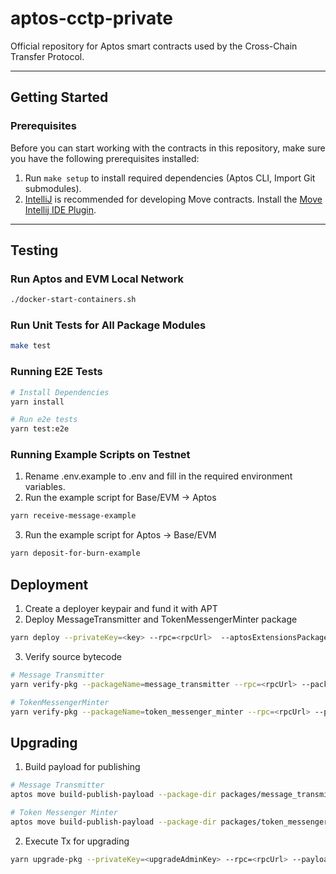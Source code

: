 # aptos-cctp-private

Official repository for Aptos smart contracts used by the Cross-Chain Transfer Protocol.

---

## Getting Started

### Prerequisites

Before you can start working with the contracts in this repository, make sure you have the following prerequisites installed:

1. Run `make setup` to install required dependencies (Aptos CLI, Import Git submodules).
2. [IntelliJ](https://www.jetbrains.com/idea/download/?section=mac) is recommended for developing Move contracts. Install the [Move Intellij IDE Plugin](https://pontem.network/move-intellij-ide-plugin).

---

## Testing

### Run Aptos and EVM Local Network

```sh
./docker-start-containers.sh
```

### Run Unit Tests for All Package Modules

```sh
make test
```

### Running E2E Tests

```sh
# Install Dependencies
yarn install
```

```sh
# Run e2e tests
yarn test:e2e
```

### Running Example Scripts on Testnet
1. Rename .env.example to .env and fill in the required environment variables.
2. Run the example script for Base/EVM -> Aptos
```sh
yarn receive-message-example
```
3. Run the example script for Aptos -> Base/EVM
```sh
yarn deposit-for-burn-example
```


## Deployment

1. Create a deployer keypair and fund it with APT
2. Deploy MessageTransmitter and TokenMessengerMinter package

```sh
yarn deploy --privateKey=<key> --rpc=<rpcUrl>  --aptosExtensionsPackageId=<packageId> --stablecoinPackageId=<packageId>
```

3. Verify source bytecode

```sh
# Message Transmitter
yarn verify-pkg --packageName=message_transmitter --rpc=<rpcUrl> --packageId=<MessageTransmitterPackageId> --namedDeps aptos_extensions=<packageId>,deployer=<deployerAccountAddress>

# TokenMessengerMinter
yarn verify-pkg --packageName=token_messenger_minter --rpc=<rpcUrl> --packageId=<TokenMessengerMinterPackageId> --namedDeps aptos_extensions=<packageId>,deployer=<deployerAccountAddress>,message_transmitter=<packageId>,stablecoin=<packageId>
```

## Upgrading

1. Build payload for publishing

```sh
# Message Transmitter
aptos move build-publish-payload --package-dir packages/message_transmitter --named-addresses deployer=<deployerAccountAddress>,aptos_extensions=<packageId>,message_transmitter=<packageId> --json-output-file upgrade.json

# Token Messenger Minter
aptos move build-publish-payload --package-dir packages/token_messenger_minter --named-addresses deployer=<deployerAccountAddress>,aptos_extensions=<packageId>,message_transmitter=<packageId>,stablecoin=<packageId>,token_messenger_minter=<packageId> --json-output-file upgrade.json
```

2. Execute Tx for upgrading

```sh
yarn upgrade-pkg --privateKey=<upgradeAdminKey> --rpc=<rpcUrl> --payloadFilePath=upgrade.json --aptosExtensionsPackageId=<packageId> --packageId=<packageId>
```
